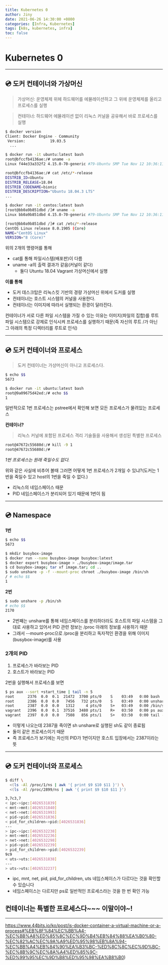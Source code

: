 ```yaml
---
title: Kubernetes 0
author: Jiny
date: 2021-06-26 14:30:00 +0800
categories: [Infra, Kubernetes]
tags: [k8s, kubernetes, infra]
toc: false
---
```

 
# Kubernetes 0

___

## 💿 **도커 컨테이너와 가상머신**

> 가상머신: 운영체제 위헤 하드웨어를 에뮬레이션하고 그 위에 운영체제를 올리고 프로세스를 실행

> 컨테이너: 하드웨어 에뮬레이션 없이 리눅스 커널을 공유해서 바로 프로세스를 실행

```Bash
$ docker version
Client: Docker Engine - Community
 Version:           19.03.5
  ...

$ docker run -it ubuntu:latest bash
root@bfccfb4136ae:/# uname -a
Linux f44e33a332f2 4.15.0-70-generic #79-Ubuntu SMP Tue Nov 12 10:36:11 UTC 2019 x86_64 x86_64 x86_64 GNU/Linux

root@bfccfb4136ae:/# cat /etc/*-release
DISTRIB_ID=Ubuntu
DISTRIB_RELEASE=18.04
DISTRIB_CODENAME=bionic
DISTRIB_DESCRIPTION="Ubuntu 18.04.3 LTS"
...
```

```bash
$ docker run -it centos:latest bash
[root@bb0a9b851dbd /]# uname -a
Linux bb0a9b851dbd 4.15.0-70-generic #79-Ubuntu SMP Tue Nov 12 10:36:11 UTC 2019 x86_64 x86_64 x86_64 GNU/Linux

[root@bb0a9b851dbd /]# cat /etc/*-release
CentOS Linux release 8.0.1905 (Core)
NAME="CentOS Linux"
VERSION="8 (Core)"
```

위의 2개의 명령어를 통해

- cat를 통해 파일시스템(배포판)이 다름
- uname -a의 출력 결과가 같음(커널이 같다)
  - 둘다 Utuntu 18.04 Vagrant 가상머신에서 실행

**이를 통해**

- 도커 데스크탑은 리눅스킷 기반의 경량 가상머신 위에서 도커를 실행
- 컨테이너는 호스트 시스템의 커널을 사용한다.
- 컨테이너는 이미지에 따라서 실행되는 환경이 달라진다.

컨테이너가 서로 다른 파일 시스템을 가질 수 있는 이유는 이미지(파일의 집합)를 루트 파일 시스템으로 강제로 인식시켜 프로세스를 실행하기 때문(즉 자신의 루트 /가 아닌 그 아래의 특정 디렉터리를 루트로 인식)

___

## 💿 **도커 컨테이너와 프로세스**

> 도커 컨테이너는 가상머신이 아니고 프로세스다.

```bash
$ echo $$
5673

$ docker run -it ubuntu:latest bash
root@9a09675d42ed:/# echo $$
1
```

일반적으로 1번 프로세스는 pstree에서 확인해 보면 모든 프로세스가 물려있는 프로세스

**컨테이너?**

> 리눅스 커널에 포함된 프로세스 격리 기술들을 사용해서 생성된 특별한 프로세스

```bash
root@47672c55680d:/# kill -9 1
root@47672c55680d:/#
```

_1번 프로세스는 원래 죽일수도 없다._

위와 같은 사실에 비추어 볼때 그러면 어떻게 1번 프로세스가 2개일 수 있냐?(도커는 1번을 죽일수 있고 host의 1번을 죽일 수 없다.)
- 리눅스의 네임스페이스 때문
- PID 네임스페이스가 분리되어 있기 때문에 1번이 됨

___

## 💿 **Namespace**

**1번**

```Bash
$ echo $$
5673

$ mkdir busybox-image
$ docker run --name busybox-image busybox:latest
$ docker export busybox-image > ./busybox-image/image.tar
$ cd busybox-image; tar xf image.tar; cd ..
$ sudo unshare -p -f --mount-proc chroot ./busybox-image /bin/sh
/ # echo $$
1
```

**2번**

```Bash
$ sudo unshare -p /bin/sh
# echo $$
2170
```
- 2번째는 unshare를 통해 네임스페이스를 분리하더라도 호스트의 파일 시스템을 그대로 사용하고 있어서 PID 관련 정보는 /proc 아래의 정보를 사용하기 때문
- 그래서 --mount-proc으로 /proc을 분리하고 독자적인 환경을 위해 이미지(busybox-image)를 사용

### 2개의 PID

1. 프로세스가 바라보는 PID
2. 호스트가 바라보는 PID

2번을 실행해서 프로세스를 보면

```bash
$ ps aux --sort +start_time | tail -n 5
root      2376  0.0  0.1  21472  3700 pts/0    S    03:49   0:00 bash
root      2386  0.0  0.0   7456   732 pts/0    S    03:49   0:00 unshare -p -f --mount-proc chroot ./busybox-image /bin/sh
root      2387  0.0  0.0   1312     4 pts/0    S+   03:49   0:00 /bin/sh
vagrant   2396  0.0  0.1  37516  3480 pts/1    R+   03:50   0:00 ps aux --sort +start_time
vagrant   2397  0.0  0.0   7508   856 pts/1    S+   03:50   0:00 tail -n 5
```

- 이렇게 나오는데 2387을 죽이면 sh unshare로 실행된 sh도 같이 종료됨
- 둘이 같은 프로세스이기 때문
- 즉 프로세스가 보기에는 자신의 PID가 1번이지만 호스트 입장에서는 2387이라는 뜻

___

## 💿 도커 컨테이너와 프로세스

```bash
$ diff \
  <(ls -Al /proc/1/ns | awk '{ print $9 $10 $11 }') \
  <(ls -Al /proc/2899/ns | awk '{ print $9 $10 $11 }')

3,7c3,7
< ipc->ipc:[4026531839]
< mnt->mnt:[4026531840]
< net->net:[4026531993]
< pid->pid:[4026531836]
< pid_for_children->pid:[4026531836]
---
> ipc->ipc:[4026532238]
> mnt->mnt:[4026532236]
> net->net:[4026532298]
> pid->pid:[4026532239]
> pid_for_children->pid:[4026532239]
9c9
< uts->uts:[4026531838]
---
> uts->uts:[4026532237]
```

- ipc, mnt, net, pid, pid_for_children, uts 네임스페이스가 다르다는 것을 확인할 수 있습니다
- 네임스페이스는 다르지만 ps로 일반적인 프로세스라는 것을 한 번 확인 가능

## **컨테이너는 특별한 프로세스다~~~ 이말이야~!**

___


https://www.44bits.io/ko/post/is-docker-container-a-virtual-machine-or-a-process#%EB%8F%84%EC%BB%A4-%EC%BB%A8%ED%85%8C%EC%9D%B4%EB%84%88%EA%B0%80-%EC%82%AC%EC%9A%A9%ED%95%98%EB%8A%94-%EC%BB%A4%EB%84%90%EA%B3%BC-%ED%8C%8C%EC%9D%BC-%EC%8B%9C%EC%8A%A4%ED%85%9C-%ED%99%95%EC%9D%B8%ED%95%98%EA%B8%B0)